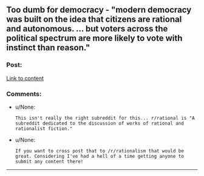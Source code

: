 ## Too dumb for democracy - "modern democracy was built on the idea that citizens are rational and autonomous. ... but voters across the political spectrum are more likely to vote with instinct than reason."

### Post:

[Link to content]()

### Comments:

- u/None:
  ```
  This isn't really the right subreddit for this... r/rational is "A subreddit dedicated to the discussion of works of rational and rationalist fiction."
  ```

- u/None:
  ```
  If you want to cross post that to /r/rationalism that would be great. Considering I've had a hell of a time getting anyone to submit any content there!
  ```

---

